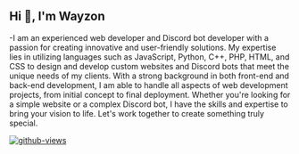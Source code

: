 
  ## Hi 👋, I'm Wayzon
  
 -I am an experienced web developer and Discord bot developer with a passion for creating innovative and user-friendly solutions. My expertise lies in utilizing languages such as JavaScript, Python, C++, PHP, HTML, and CSS to design and develop custom websites and Discord bots that meet the unique needs of my clients. With a strong background in both front-end and back-end development, I am able to handle all aspects of web development projects, from initial concept to final deployment. Whether you're looking for a simple website or a complex Discord bot, I have the skills and expertise to bring your vision to life. Let's work together to create something truly special.


[![github-views](https://komarev.com/ghpvc/?username=MaxiAirforce&color=brightgreen)](https://github.com/MaxiAirforce)
